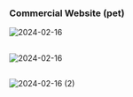 ### Commercial Website (pet)


![2024-02-16](https://github.com/KhaledSwidan/pet/assets/37634845/9fba558d-39e9-4a4f-b80c-1d33eff8f655)

##

![2024-02-16](https://github.com/KhaledSwidan/pet/assets/37634845/4cfc191e-421c-4ee7-8990-c6975eb6be13)

##


![2024-02-16 (2)](https://github.com/KhaledSwidan/pet/assets/37634845/b5c90034-4d0c-4f1d-be19-7e7d277eec17)

